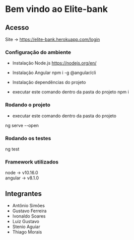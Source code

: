 # Bem vindo ao Elite-bank

## Acesso

Site -> https://elite-bank.herokuapp.com/login

### Configuração do ambiente

- Instalação Node.js
https://nodejs.org/en/

- Instalação Angular
npm i -g @angular/cli

- Instalação dependências do projeto
* executar este comando dentro da pasta do projeto
npm i  

### Rodando o projeto
* executar este comando dentro da pasta do projeto

ng serve --open

### Rodando os testes

ng test

### Framework utilizados

node -> v10.16.0 <br>
angular -> v8.1.0


## Integrantes

- Antônio Simões
- Gustavo Ferreira
- Ivonaldo Soares
- Luiz Gustavo
- Stenio Aguiar
- Thiago Morais
